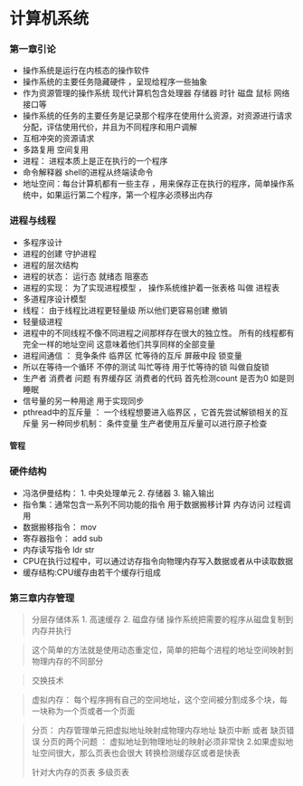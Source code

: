 # 计算机系统

### 第一章引论
* 操作系统是运行在内核态的操作软件
* 操作系统的主要任务隐藏硬件 ，呈现给程序一些抽象
* 作为资源管理的操作系统 现代计算机包含处理器 存储器 时针 磁盘 鼠标  网络接口等
* 操作系统的任务的主要任务是记录那个程序在使用什么资源，对资源进行请求分配，评估使用代价，并且为不同程序和用户调解
* 互相冲突的资源请求
* 多路复用 空间复用
* 进程：  进程本质上是正在执行的一个程序
* 命令解释器 shell的进程从终端读命令
* 地址空间：每台计算机都有一些主存 ，用来保存正在执行的程序，简单操作系统中，如果运行第二个程序，第一个程序必须移出内存

### 进程与线程
* 多程序设计
* 进程的创建  守护进程 
* 进程的层次结构
* 进程的状态： 运行态  就绪态 阻塞态
* 进程的实现： 为了实现进程模型  ， 操作系统维护着一张表格 叫做 进程表
* 多道程序设计模型 
* 线程： 由于线程比进程更轻量级 所以他们更容易创建 撤销
* 轻量级进程
* 进程中的不同线程不像不同进程之间那样存在很大的独立性。 所有的线程都有完全一样的地址空间
这意味着他们共享同样的全部变量
* 进程间通信  ： 竞争条件  临界区  忙等待的互斥   屏蔽中段  锁变量 
* 所以在等待一个循环 不停的测试 叫忙等待 用于忙等待的锁 叫做自旋锁
* 生产者 消费者 问题 有界缓存区  消费者的代码 首先检测count 是否为0 如是则睡眠
* 信号量的另一种用途  用于实现同步  
* pthread中的互斥量 ： 一个线程想要进入临界区 ，它首先尝试解锁相关的互斥量  另一种同步机制： 
条件变量    生产者使用互斥量可以进行原子检查
#### 管程
### 硬件结构
* 冯洛伊曼结构： 1. 中央处理单元 2. 存储器 3.  输入输出
* 指令集：通常包含一系列不同功能的指令 用于数据搬移计算 内存访问  过程调用 
* 数据搬移指令： mov
* 寄存器指令： add  sub 
* 内存读写指令 ldr str
* CPU在执行过程中，可以通过访存指令向物理内存写入数据或者从中读取数据
* 缓存结构:CPU缓存由若干个缓存行组成


### 第三章内存管理
> 分层存储体系  1. 高速缓存  2. 磁盘存储 
> 操作系统把需要的程序从磁盘复制到内存并执行

> 这个简单的方法就是使用动态重定位，简单的把每个进程的地址空间映射到物理内存的不同部分  

> 交换技术

>虚拟内存： 每个程序拥有自己的空间地址，这个空间被分割成多个块，每一块称为一个页或者一个页面
 
> 分页： 内存管理单元把虚拟地址映射成物理内存地址
> 缺页中断  或者 缺页错误
> 分页的两个问题 ： 虚拟地址到物理地址的映射必须非常快 2.如果虚拟地址空间很大，那么页表也会很大
> 转换检测缓存区或者是快表
> 
> 针对大内存的页表 多级页表